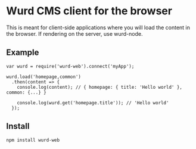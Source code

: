 # Wurd CMS client for the browser
This is meant for client-side applications where you will load the content in the browser.
If rendering on the server, use wurd-node.

## Example
```
var wurd = require('wurd-web').connect('myApp');

wurd.load('homepage,common')
  .then(content => {
    console.log(content); // { homepage: { title: 'Hello world' }, common: {...} }

    console.log(wurd.get('homepage.title')); // 'Hello world'
  });
```


## Install
```
npm install wurd-web
```